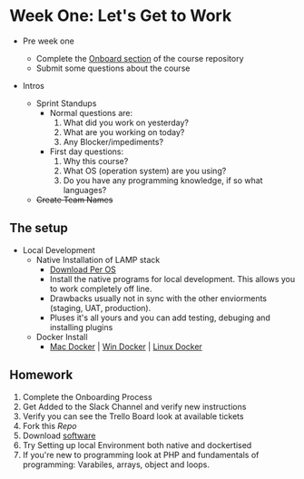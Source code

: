 # Week One: Let's Get to Work
- Pre week one
    - Complete the [Onboard section](https://github.com/bclincy/intro_back-end_dev#startingon-boarding-process "Intro Repository") of the course repository
    - Submit some questions about the course

- Intros
    - Sprint Standups
      - Normal questions are:
        1. What did you work on yesterday?
        2. What are you working on today?
        3. Any Blocker/impediments?
      - First day questions:
        1. Why this course?
        2. What OS (operation system) are you using?
        3. Do you have any programming knowledge, if so what languages?
    - ~~Create Team Names~~


## The setup
  - Local Development
    - Native Installation of LAMP stack 
      - [Download Per OS](https://ampps.com/download "AMP PROs Download")
      - Install the native programs for local development. This allows you to work completely off line.
      - Drawbacks usually not in sync with the other enviorments (staging, UAT, production).
      - Pluses it's all yours and you can add testing, debuging and installing plugins
    - Docker Install
      -  [Mac Docker](https://hub.docker.com/editions/community/docker-ce-desktop-mac/ "Mac Installer") | [Win Docker]( https://docs.docker.com/docker-for-mac/install/ "Window Docker Install") | [Linux Docker](https://docs.docker.com/engine/install/ubuntu/ "Ubuntu Installation")

## Homework
1. Complete the Onboarding Process
2. Get Added to the Slack Channel and verify new instructions
3. Verify you can see the Trello Board look at available tickets
4. Fork this *Repo*
5. Download [software](../README.md#software "Software for development")
6. Try Setting up local Environment both native and dockertised
7. If you're new to programming look at PHP and fundamentals of programming: Varabiles, arrays, object and loops.

